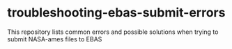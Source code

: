 # troubleshooting-ebas-submit-errors
This repository lists common errors and possible solutions when trying to submit NASA-ames files to EBAS
